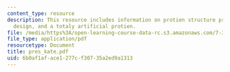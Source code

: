 ```yaml
---
content_type: resource
description: This resource includes information on protien structure prediction methods,protien
  design, and a totaly artificial protien.
file: /media/https%3A/open-learning-course-data-rc.s3.amazonaws.com/7-349-biological-computing-at-the-crossroads-of-engineering-and-science-spring-2005/6b0af1aface1277cf30735a2ed9a1313_pres_kate.pdf
file_type: application/pdf
resourcetype: Document
title: pres_kate.pdf
uid: 6b0af1af-ace1-277c-f307-35a2ed9a1313
---
```

